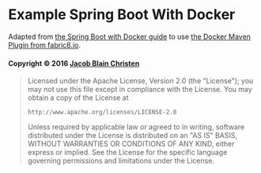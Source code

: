 #   Example Spring Boot With Docker

Adapted from [the Spring Boot with Docker guide](https://spring.io/guides/gs/spring-boot-docker/) to use [the Docker Maven Plugin from fabric8.io](https://github.io/fabric8io/docker-maven-plugin).

#### Copyright &copy; 2016 [Jacob Blain Christen](https://github.com/dweomer)

> Licensed under the Apache License, Version 2.0 (the "License");
> you may not use this file except in compliance with the License.
> You may obtain a copy of the License at
>
>     http://www.apache.org/licenses/LICENSE-2.0
>
> Unless required by applicable law or agreed to in writing, software
> distributed under the License is distributed on an "AS IS" BASIS,
> WITHOUT WARRANTIES OR CONDITIONS OF ANY KIND, either express or implied.
> See the License for the specific language governing permissions and
> limitations under the License.